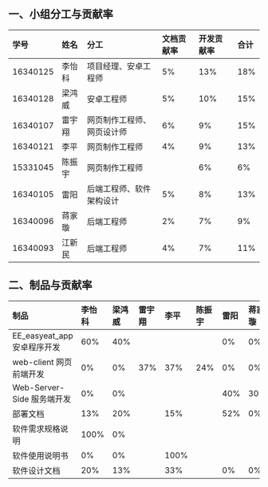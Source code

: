 ## 一、小组分工与贡献率

|学号|姓名|分工|文档贡献率|开发贡献率|合计
|:-|:-|:-|:-|:-|:-
|16340125|李怡科|项目经理、安卓工程师|5%|13%|18%|
|16340128|梁鸿威|安卓工程师|5%|10%|15%|
|16340107|雷宇翔|网页制作工程师、网页设计师|6%|9%|15%|
|16340121|李平|网页制作工程师|4%|9%|13%|
|15331045|陈振宇|网页制作工程师| |6%|6%|
|16340105|雷阳| 后端工程师、软件架构设计 | 5% | 8% | 13% |
|16340096|蒋家璇| 后端工程师 | 2% | 7% | 9% |
|16340093|江新民| 后端工程师 | 4% | 7% | 11% |

## 二、制品与贡献率

|制品|李怡科|梁鸿威|雷宇翔|李平|陈振宇|雷阳|蒋家璇|江新民|
|:-|:-|:-|:-|:-|:-|:-|:-|:-
|EE_easyeat_app 安卓程序开发|60%|40%| | | | 0% | 0% | 0% |
|web-client 网页前端开发|0%|0%|37%|37%|24%| 0% | 0% | 0% |
|Web-Server-Side 服务端开发|0%|0%| | | | 40% | 30% | 30% |
|部署文档|13%|20%| | 15% | | 52% | 0% | 0% |
|软件需求规格说明|100%|0%| | | | | | |
|软件使用说明书|0%|0%| |100% | | | | |
|软件设计文档|20%|13%| |33%| | 0% | 0% | 33% |

